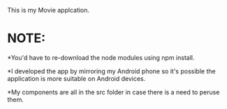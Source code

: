 This is my Movie applcation.

NOTE:
====
*You'd have to re-download the node modules using npm install.

*I developed the app by mirroring my Android phone so it's possible the application is more suitable on Android devices.

*My components are all in the src folder in case there is a need to peruse them.
